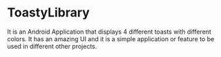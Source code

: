 # ToastyLibrary
It is an Android Application that displays 4 different toasts with different colors. It has an amazing UI and it is a simple application or feature to be used in different other projects.
